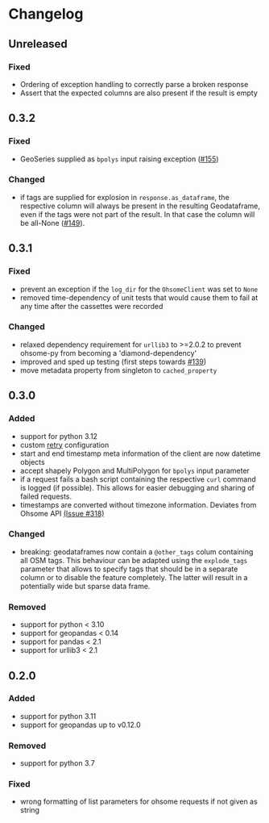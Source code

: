 # Changelog

## Unreleased

### Fixed

- Ordering of exception handling to correctly parse a broken response
- Assert that the expected columns are also present if the result is empty

## 0.3.2

### Fixed

- GeoSeries supplied as `bpolys` input raising exception ([#155](https://github.com/GIScience/ohsome-py/issues/155))

### Changed

- if tags are supplied for explosion in `response.as_dataframe`, the respective column will always be present in the resulting Geodataframe, even if the tags were not part of the result. In that case the column will be all-None ([#149](https://github.com/GIScience/ohsome-py/issues/149)).


## 0.3.1

### Fixed

 - prevent an exception if the `log_dir` for the `OhsomeClient` was set to `None`
 - removed time-dependency of unit tests that would cause them to fail at any time after the cassettes were recorded

### Changed

 - relaxed dependency requirement for `urllib3` to >=2.0.2 to prevent ohsome-py from becoming a 'diamond-dependency'
 - improved and sped up testing (first steps towards [#139](https://github.com/GIScience/ohsome-py/issues/139))
 - move metadata property from singleton to `cached_property`

## 0.3.0

### Added

 - support for python 3.12
 - custom [retry](https://urllib3.readthedocs.io/en/latest/reference/urllib3.util.html#urllib3.util.Retry) configuration
 - start and end timestamp meta information of the client are now datetime objects
 - accept shapely Polygon and MultiPolygon for `bpolys` input parameter
 - if a request fails a bash script containing the respective `curl` command is logged (if possible). This allows for easier debugging and sharing of failed requests.
 - timestamps are converted without timezone information. Deviates from Ohsome API [(Issue #318)](https://github.com/GIScience/ohsome-api/issues/318)

### Changed

 - breaking: geodataframes now contain a `@other_tags` colum containing all OSM tags. This behaviour can be adapted using the `explode_tags` parameter that allows to specify tags that should be in a separate column or to disable the feature completely. The latter will result in a potentially wide but sparse data frame.

### Removed

 - support for python < 3.10
 - support for geopandas < 0.14
 - support for pandas < 2.1
 - support for urllib3 < 2.1

## 0.2.0

### Added

 - support for python 3.11
 - support for geopandas up to v0.12.0

### Removed

 - support for python 3.7

### Fixed

 - wrong formatting of list parameters for ohsome requests if not given as string
